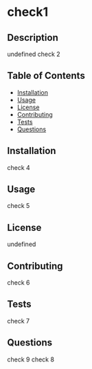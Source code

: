 # check1 

## Description
undefined
check 2

## Table of Contents 
- [Installation](#installation)
- [Usage](#usage)
- [License](#license)
- [Contributing](#contributing)
- [Tests](#tests)
- [Questions](#questions)

## Installation

check 4

## Usage

check 5

## License

undefined

## Contributing

check 6

## Tests

check 7

## Questions
check 9
check 8

